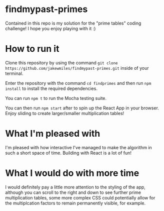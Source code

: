 # findmypast-primes

Contained in this repo is my solution for the "prime tables" coding challenge! I hope you enjoy playing with it :)

# How to run it

Clone this repository by using the command `git clone https://github.com/jakewmiles/findmypast-primes.git` inside of your terminal.

Enter the repository with the command `cd findprimes` and then run `npm install` to install the required dependencies.

You can run `npm t` to run the Mocha testing suite.

You can then run `npm start` after to spin up the React App in your browser. Enjoy sliding to create larger/smaller multiplication tables!

# What I'm pleased with

I'm pleased with how interactive I've managed to make the algorithm in such a short space of time. Building with React is a lot of fun!

# What I would do with more time

I would definitely pay a little more attention to the styling of the app, although you can scroll to the right and down to see further prime multiplication tables, some more complex CSS could potentially allow for the multiplcation factors to remain permanently visible, for example.